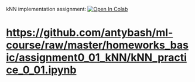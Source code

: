 kNN implementation assignment:
[![Open In Colab](https://colab.research.google.com/assets/colab-badge.svg)](https://colab.research.google.com/github/antybash/ml-course/blob/master/homeworks_basic/assignment0_01_kNN/kNN_practice_0_01.ipynb)

# https://github.com/antybash/ml-course/raw/master/homeworks_basic/assignment0_01_kNN/kNN_practice_0_01.ipynb
